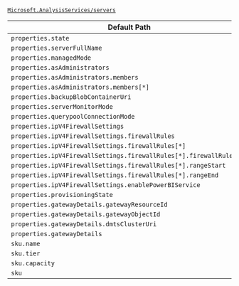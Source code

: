 [`Microsoft.AnalysisServices/servers`](https://docs.microsoft.com/en-us/azure/templates/microsoft.analysisservices/servers)

| Default Path | Alias |
|---|---|
| `properties.state` | `Microsoft.AnalysisServices/servers/state` |
| `properties.serverFullName` | `Microsoft.AnalysisServices/servers/serverFullName` |
| `properties.managedMode` | `Microsoft.AnalysisServices/servers/managedMode` |
| `properties.asAdministrators` | `Microsoft.AnalysisServices/servers/asAdministrators` |
| `properties.asAdministrators.members` | `Microsoft.AnalysisServices/servers/asAdministrators.members` |
| `properties.asAdministrators.members[*]` | `Microsoft.AnalysisServices/servers/asAdministrators.members[*]` |
| `properties.backupBlobContainerUri` | `Microsoft.AnalysisServices/servers/backupBlobContainerUri` |
| `properties.serverMonitorMode` | `Microsoft.AnalysisServices/servers/serverMonitorMode` |
| `properties.querypoolConnectionMode` | `Microsoft.AnalysisServices/servers/querypoolConnectionMode` |
| `properties.ipV4FirewallSettings` | `Microsoft.AnalysisServices/servers/ipV4FirewallSettings` |
| `properties.ipV4FirewallSettings.firewallRules` | `Microsoft.AnalysisServices/servers/ipV4FirewallSettings.firewallRules` |
| `properties.ipV4FirewallSettings.firewallRules[*]` | `Microsoft.AnalysisServices/servers/ipV4FirewallSettings.firewallRules[*]` |
| `properties.ipV4FirewallSettings.firewallRules[*].firewallRuleName` | `Microsoft.AnalysisServices/servers/ipV4FirewallSettings.firewallRules[*].firewallRuleName` |
| `properties.ipV4FirewallSettings.firewallRules[*].rangeStart` | `Microsoft.AnalysisServices/servers/ipV4FirewallSettings.firewallRules[*].rangeStart` |
| `properties.ipV4FirewallSettings.firewallRules[*].rangeEnd` | `Microsoft.AnalysisServices/servers/ipV4FirewallSettings.firewallRules[*].rangeEnd` |
| `properties.ipV4FirewallSettings.enablePowerBIService` | `Microsoft.AnalysisServices/servers/ipV4FirewallSettings.enablePowerBIService` |
| `properties.provisioningState` | `Microsoft.AnalysisServices/servers/provisioningState` |
| `properties.gatewayDetails.gatewayResourceId` | `Microsoft.AnalysisServices/servers/gatewayDetails.gatewayResourceId` |
| `properties.gatewayDetails.gatewayObjectId` | `Microsoft.AnalysisServices/servers/gatewayDetails.gatewayObjectId` |
| `properties.gatewayDetails.dmtsClusterUri` | `Microsoft.AnalysisServices/servers/gatewayDetails.dmtsClusterUri` |
| `properties.gatewayDetails` | `Microsoft.AnalysisServices/servers/gatewayDetails` |
| `sku.name` | `Microsoft.AnalysisServices/servers/sku.name` |
| `sku.tier` | `Microsoft.AnalysisServices/servers/sku.tier` |
| `sku.capacity` | `Microsoft.AnalysisServices/servers/sku.capacity` |
| `sku` | `Microsoft.AnalysisServices/servers/sku` |

